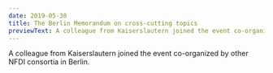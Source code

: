 ```yaml
---
date: 2019-05-30
title: The Berlin Memorandum on cross-cutting topics
previewText: A colleague from Kaiserslautern joined the event co-organized by other NFDI consortia in Berlin.
---
```


A colleague from Kaiserslautern joined the event co-organized by other NFDI consortia in Berlin.


